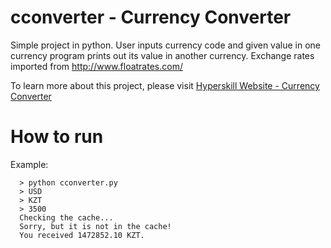 # cconverter - Currency Converter

Simple project in python. User inputs currency code and given value in one currency program prints out its value in another currency.
Exchange rates imported from http://www.floatrates.com/

To learn more about this project, please visit [Hyperskill Website - Currency Converter](https://hyperskill.org/projects/157)
# How to run
Example:
```console
  > python cconverter.py
  > USD
  > KZT
  > 3500
  Checking the cache...
  Sorry, but it is not in the cache!
  You received 1472852.10 KZT.
```
